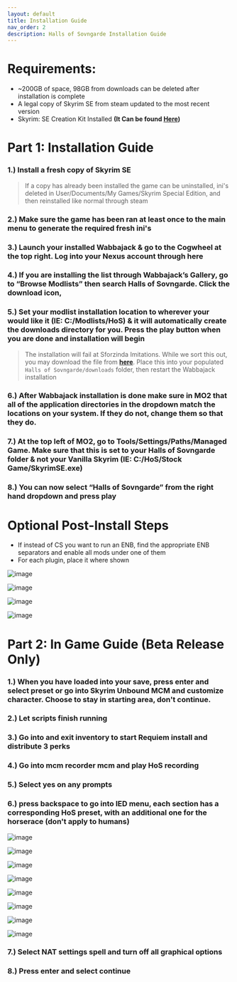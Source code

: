 ```yaml
---
layout: default
title: Installation Guide
nav_order: 2
description: Halls of Sovngarde Installation Guide
---
```


# **Requirements:**

- ~200GB of space, 98GB from downloads can be deleted after installation is complete 
- A legal copy of Skyrim SE from steam updated to the most recent version
- Skyrim: SE Creation Kit Installed **(It Can be found [Here](https://store.steampowered.com/app/1946180/Skyrim_Special_Edition_Creation_Kit/))**

# **Part 1: Installation Guide**

### 1.) Install a fresh copy of Skyrim SE

> If a copy has already been installed the game can be uninstalled, ini's deleted in User/Documents/My Games/Skyrim Special Edition, and then reinstalled like normal through steam

### 2.) Make sure the game has been ran at least once to the main menu to generate the required fresh ini's

### 3.) Launch your installed Wabbajack & go to the Cogwheel at the top right. Log into your Nexus account through here

### 4.) If you are installing the list through Wabbajack’s Gallery, go to “Browse Modlists” then search Halls of Sovngarde. Click the download icon,

### 5.) Set your modlist installation location to wherever your would like it (IE: C:/Modlists/HoS) & it will automatically create the downloads directory for you. Press the play button when you are done and installation will begin

> The installation will fail at Sforzinda Imitations. While we sort this out, you may download the file from **[here](https://drive.google.com/file/d/1yj9cxN0MAFQVuOpDNg2NJl0BAZHZm7CZ/edit)**. Place this into your populated `Halls of Sovngarde/downloads` folder, then restart the Wabbajack installation

### 6.) After Wabbajack installation is done make sure in MO2 that all of the application directories in the dropdown match the locations on your system. If they do not, change them so that they do.

### 7.) At the top left of MO2, go to Tools/Settings/Paths/Managed Game. Make sure that this is set to your Halls of Sovngarde folder & not your Vanilla Skyrim (IE: C:/HoS/Stock Game/SkyrimSE.exe)

### 8.) You can now select “Halls of Sovngarde” from the right hand dropdown and press play

# Optional Post-Install Steps

- If instead of CS you want to run an ENB, find the appropriate ENB separators and enable all mods under one of them
- For each plugin, place it where shown

![image](https://github.com/TheMrNewVegas/TheMrNewVegas.github.io/assets/112358568/5edaafa2-a375-45d3-8612-f9f1e31fb169)

![image](https://github.com/TheMrNewVegas/TheMrNewVegas.github.io/assets/112358568/11db582f-3162-4ca8-a5d1-9067f5cae443)

![image](https://github.com/TheMrNewVegas/TheMrNewVegas.github.io/assets/112358568/612b5db4-cc00-4fa7-aedd-dad613e6640d)

![image](https://github.com/TheMrNewVegas/TheMrNewVegas.github.io/assets/112358568/2706968d-db58-4e41-b7b4-63efe7984f75)

# **Part 2: In Game Guide (Beta Release Only)**

### 1.) When you have loaded into your save, press enter and select preset or go into Skyrim Unbound MCM and customize character. Choose to stay in starting area, don't continue.

### 2.) Let scripts finish running

### 3.) Go into and exit inventory to start Requiem install and distribute 3 perks

### 4.) Go into mcm recorder mcm and play HoS recording

### 5.) Select yes on any prompts

### 6.) press backspace to go into IED menu, each section has a corresponding HoS preset, with an additional one for the horserace (don't apply to humans)

![image](https://github.com/TheMrNewVegas/TheMrNewVegas.github.io/assets/112358568/216681f4-f46e-4902-b644-364615982e51)

![image](https://github.com/TheMrNewVegas/TheMrNewVegas.github.io/assets/112358568/31b6db22-9b23-4183-9111-b935a080ebbc)

![image](https://github.com/TheMrNewVegas/TheMrNewVegas.github.io/assets/112358568/7ea12259-af65-42c2-8cd0-04db56f6b947)

![image](https://github.com/TheMrNewVegas/TheMrNewVegas.github.io/assets/112358568/85ba28a3-0889-494a-a146-9ddc608a86a2)

![image](https://github.com/TheMrNewVegas/TheMrNewVegas.github.io/assets/112358568/fed43582-b43e-4079-b2bc-413088c748f7)

![image](https://github.com/TheMrNewVegas/TheMrNewVegas.github.io/assets/112358568/90bc6b58-8d68-4c73-a9fc-629d295b5ac6)

![image](https://github.com/TheMrNewVegas/TheMrNewVegas.github.io/assets/112358568/75a512f4-e05a-410f-96ed-51ffa7732735)

![image](https://github.com/TheMrNewVegas/TheMrNewVegas.github.io/assets/112358568/257e743f-74ed-4630-a6ec-08d0987023fc)

### 7.) Select NAT settings spell and turn off all graphical options

### 8.) Press enter and select continue
